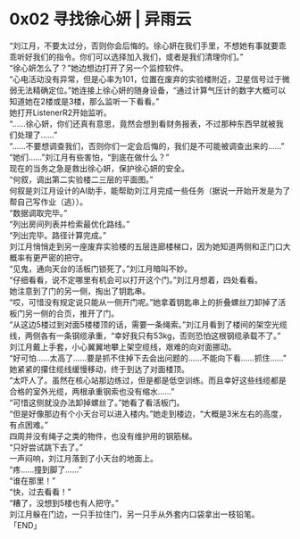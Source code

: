 # 0x02 寻找徐心妍 | 异雨云
  
“刘江月，不要太过分，否则你会后悔的。徐心妍在我们手里，不想她有事就要乖乖听好我们的指令。你们可以选择加入我们，或者是我们清理你们。”   
“徐心妍怎么了？”她边想边打开了另一个监控软件。   
“心电活动没有异常，但是心率为101，位置在废弃的实验楼附近，卫星信号过于微弱无法精确定位。”她连接上徐心妍的随身设备，“通过计算气压计的数字大概可以知道她在2楼或是3楼，那么监听一下看看。”   
她打开ListenerR2开始监听。   
“……徐心妍，你们还真有意思，竟然会想到看财务报表，不过那种东西早就被我们处理了……”   
“……不要想调查我们，否则你们一定会后悔的，我们是不可能被调查出来的……”   
“她们……”刘江月有些害怕，“到底在做什么？”   
现在的当务之急是救出徐心妍，保护徐心妍的安全。   
“何叙，调出第二实验楼二三层的平面图。”   
何叙是刘江月设计的AI助手，能帮助刘江月完成一些任务（据说一开始开发是为了帮自己写作业（逃））。   
“数据调取完毕。”   
“列出房间列表并检索最优化路线。”   
“列出完毕。路径计算完成。”   
刘江月悄悄走到另一座废弃实验楼的五层连廊楼梯口，因为她知道两侧和正门口大概率有更严密的把守。   
“见鬼，通向天台的活板门锁死了。”刘江月暗叫不妙。   
“仔细看看，说不定哪里有机会可以打开这个门。”刘江月想着，四处看看。   
她注意到了门的另一侧，掏出了钥匙串。   
“哎，可惜没有规定说只能从一侧开门呢。”她拿着钥匙串上的折叠螺丝刀卸掉了活板门另一侧的合页，推开了门。   
“从这边5楼过到对面5楼楼顶的话，需要一条绳索。”刘江月看到了楼间的架空光缆线，两侧各有一条钢缆承重，“幸好我只有53kg，否则恐怕这根钢缆承载不了。”   
刘江月戴上手套，小心翼翼地攀上架空缆线，艰难的向对面挪动。   
“好可怕……太高了……要是抓不住掉下去会出问题的……不能向下看……抓住……”   
她紧紧的攥住缆线缓慢移动，终于到达了对面楼顶。   
“太吓人了。虽然在核心站那边练过，但是都是低空训练。而且幸好这些线缆都是合格的室外光缆，两根承重钢索也没有缩水……”   
“可惜这侧就没办法卸掉螺丝了。”她看了看活板门。  
“但是好像那边有个小天台可以进入楼内。”她走到楼边，“大概是3米左右的高度，有点困难。”   
四周并没有绳子之类的物件，也没有维护用的钢筋梯。   
“只好尝试跳下去了。”   
一声闷响，刘江月落到了小天台的地面上。   
“疼……撞到脚了……”   
“谁在那里！”   
“快，过去看看！”   
“糟了，没想到5楼也有人把守。”   
刘江月躲在门边，一只手拉住门，另一只手从外套内口袋拿出一枝铅笔。  
「END」  

